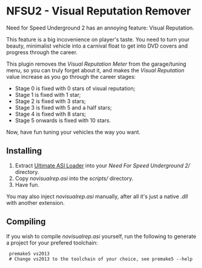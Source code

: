 # NFSU2 - Visual Reputation Remover 

Need for Speed Underground 2 has an annoying feature: Visual Reputation.

This feature is a big incovenience on player's taste. You need to turn your beauty, minimalist vehicle into a carnival float to get into DVD covers and progress through the career.

This plugin removes the *Visual Reputation Meter* from the garage/tuning menu, so you can truly forget about it, and makes the *Visual Reputation* value increase as you go through the career stages:

  * Stage 0 is fixed with 0 stars of visual reputation;
  * Stage 1 is fixed with 1 star;
  * Stage 2 is fixed with 3 stars;
  * Stage 3 is fixed with 5 and a half stars;
  * Stage 4 is fixed with 8 stars;
  * Stage 5 onwards is fixed with 10 stars.

Now, have fun tuning your vehicles the way you want.

## Installing

  1. Extract [Ultimate ASI Loader](https://github.com/ThirteenAG/Ultimate_ASI_Loader/releases) into your *Need For Speed Underground 2/* directory.
  2. Copy *novisualrep.asi* into the *scripts/* directory.
  3. Have fun.

You may also inject *novisualrep.asi* manually, after all it's just a native *.dll* with another extension.

## Compiling

If you wish to compile *novisualrep.asi* yourself, run the following to generate a project for your prefered toolchain:

     premake5 vs2013
     # Change vs2013 to the toolchain of your choice, see premake5 --help


